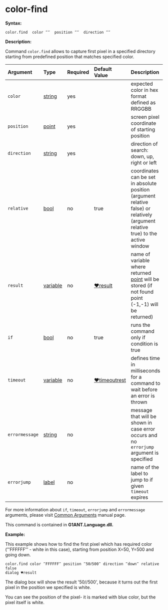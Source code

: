 # color-find

**Syntax:**

```text
color.find  color ‴‴  position ‴‴  direction ‴‴
```

**Description:**

Command `color.find` allows to capture first pixel in a specified directory starting from predefined position that matches specified color.

| Argument | Type | Required | Default Value | Description |
| :--- | :--- | :--- | :--- | :--- |
| `color` | [string](https://github.com/G1ANT-Robot/G1ANT.Manual/blob/master/G1ANT-Language/Structures/string.md) | yes |  | expected color in hex format defined as RRGGBB |
| `position` | [point](https://github.com/G1ANT-Robot/G1ANT.Manual/blob/master/G1ANT-Language/Structures/point.md) | yes |  | screen pixel coordinate of starting position |
| `direction` | [string](https://github.com/G1ANT-Robot/G1ANT.Manual/blob/master/G1ANT-Language/Structures/string.md) | yes |  | direction of search: down, up, right or left |
| `relative` | [bool](https://github.com/G1ANT-Robot/G1ANT.Manual/blob/master/G1ANT-Language/Structures/bool.md) | no | true | coordinates can be set in absolute position \(argument relative false\) or relatively \(argument relative true\) to the active window |
| `result` | [variable](https://github.com/G1ANT-Robot/G1ANT.Manual/blob/master/G1ANT-Language/Special-Characters/variable.md) | no | [♥result](https://github.com/G1ANT-Robot/G1ANT.Manual/blob/master/G1ANT-Language/Common-Arguments.md) | name of variable where returned [point](https://github.com/G1ANT-Robot/G1ANT.Manual/blob/master/G1ANT-Language/Structures/point.md)  will be stored \(if not found point \(-1,-1\) will be returned\) |
| `if` | [bool](https://github.com/G1ANT-Robot/G1ANT.Manual/blob/master/G1ANT-Language/Structures/bool.md) | no | true | runs the command only if condition is true |
| `timeout` | [variable](https://github.com/G1ANT-Robot/G1ANT.Manual/blob/master/G1ANT-Language/Special-Characters/variable.md) | no | [♥timeoutrest](https://github.com/G1ANT-Robot/G1ANT.Manual/blob/master/G1ANT-Language/Variables/Special-Variables.md) | defines time in milliseconds for a command to wait before an error is thrown |
| `errormessage` | [string](https://github.com/G1ANT-Robot/G1ANT.Manual/blob/master/G1ANT-Language/Structures/string.md) | no |  | message that will be shown in case error occurs and no `errorjump` argument is specified |
| `errorjump` | [label](https://github.com/G1ANT-Robot/G1ANT.Manual/blob/master/G1ANT-Language/Structures/label.md) | no |  | name of the label to jump to if given `timeout` expires |

For more information about `if`, `timeout`, `errorjump` and `errormessage` arguments, please visit [Common Arguments](https://github.com/G1ANT-Robot/G1ANT.Manual/blob/master/G1ANT-Language/Common-Arguments.md) manual page.

This command is contained in **G1ANT.Language.dll.**

**Example:**

This example shows how to find the first pixel which has required color \(‴FFFFFF‴ - white in this case\), starting from position X=50, Y=500 and going down.

```text
color.find color ‴FFFFFF‴ position ‴50⫽500‴ direction ‴down‴ relative false 
dialog ♥result
```

The dialog box will show the result '50//500', because it turns out the first pixel in the position we specified is white.

You can see the position of the pixel- it is marked with blue color, but the pixel itself is white.

